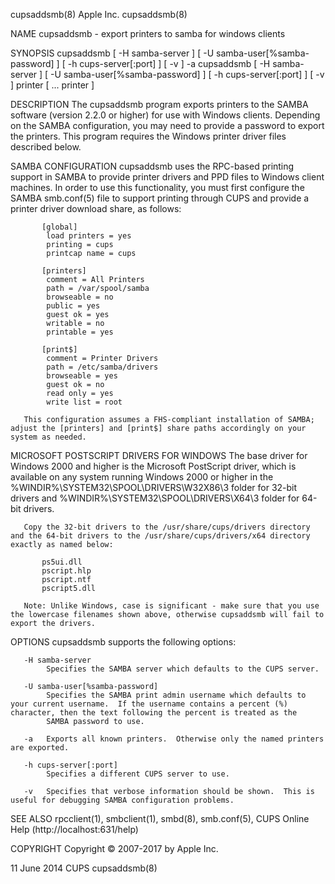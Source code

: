 cupsaddsmb(8)                                                                                 Apple Inc.                                                                                 cupsaddsmb(8)

NAME
       cupsaddsmb - export printers to samba for windows clients

SYNOPSIS
       cupsaddsmb [ -H samba-server ] [ -U samba-user[%samba-password] ] [ -h cups-server[:port] ] [ -v ] -a
       cupsaddsmb [ -H samba-server ] [ -U samba-user[%samba-password] ] [ -h cups-server[:port] ] [ -v ] printer [ ...  printer ]

DESCRIPTION
       The cupsaddsmb program exports printers to the SAMBA software (version 2.2.0 or higher) for use with Windows clients.  Depending on the SAMBA configuration, you may need to provide a password
       to export the printers.  This program requires the Windows printer driver files described below.

   SAMBA CONFIGURATION
       cupsaddsmb uses the RPC-based printing support in SAMBA to provide printer drivers and PPD files to Windows client machines.  In order to use this functionality, you must first configure  the
       SAMBA smb.conf(5) file to support printing through CUPS and provide a printer driver download share, as follows:

           [global]
            load printers = yes
            printing = cups
            printcap name = cups

           [printers]
            comment = All Printers
            path = /var/spool/samba
            browseable = no
            public = yes
            guest ok = yes
            writable = no
            printable = yes

           [print$]
            comment = Printer Drivers
            path = /etc/samba/drivers
            browseable = yes
            guest ok = no
            read only = yes
            write list = root

       This configuration assumes a FHS-compliant installation of SAMBA; adjust the [printers] and [print$] share paths accordingly on your system as needed.

   MICROSOFT POSTSCRIPT DRIVERS FOR WINDOWS
       The base driver for Windows 2000 and higher is the Microsoft PostScript driver, which is available on any system running Windows 2000 or higher in the %WINDIR%\SYSTEM32\SPOOL\DRIVERS\W32X86\3
       folder for 32-bit drivers and %WINDIR%\SYSTEM32\SPOOL\DRIVERS\X64\3 folder for 64-bit drivers.

       Copy the 32-bit drivers to the /usr/share/cups/drivers directory and the 64-bit drivers to the /usr/share/cups/drivers/x64 directory exactly as named below:

           ps5ui.dll
           pscript.hlp
           pscript.ntf
           pscript5.dll

       Note: Unlike Windows, case is significant - make sure that you use the lowercase filenames shown above, otherwise cupsaddsmb will fail to export the drivers.

OPTIONS
       cupsaddsmb supports the following options:

       -H samba-server
            Specifies the SAMBA server which defaults to the CUPS server.

       -U samba-user[%samba-password]
            Specifies the SAMBA print admin username which defaults to your current username.  If the username contains a percent (%) character, then the text following the percent is treated as the
            SAMBA password to use.

       -a   Exports all known printers.  Otherwise only the named printers are exported.

       -h cups-server[:port]
            Specifies a different CUPS server to use.

       -v   Specifies that verbose information should be shown.  This is useful for debugging SAMBA configuration problems.

SEE ALSO
       rpcclient(1), smbclient(1), smbd(8), smb.conf(5), CUPS Online Help (http://localhost:631/help)

COPYRIGHT
       Copyright © 2007-2017 by Apple Inc.

11 June 2014                                                                                     CUPS                                                                                    cupsaddsmb(8)
